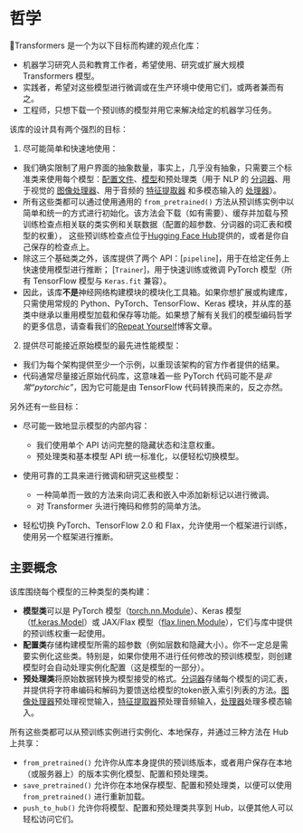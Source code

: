 <!--版权 2020 年 HuggingFace 小组。保留所有权利。

根据 Apache 许可证 2.0 版（“许可证”）的规定，在符合许可证的前提下，你不得使用本文件。
你可以获取许可证拷贝的链接如下：

http://www.apache.org/licenses/LICENSE-2.0

除非根据适用的法律规定或书面同意，否则按“原样”分发的软件在任何情况下都没有任何形式的担保或条件，无论是明示的还是暗示的。请参阅许可证以获取
许可证下的特定语言和限制。

⚠️ 请注意，此文件使用 Markdown 编写，但包含我们的文档生成器（类似于 MDX）的特定语法，可能无法在你的 Markdown 预览器中正确显示。

-->

# 哲学

🤗Transformers 是一个为以下目标而构建的观点化库：

- 机器学习研究人员和教育工作者，希望使用、研究或扩展大规模 Transformers 模型。
- 实践者，希望对这些模型进行微调或在生产环境中使用它们，或两者兼而有之。
- 工程师，只想下载一个预训练的模型并用它来解决给定的机器学习任务。

该库的设计具有两个强烈的目标：

1. 尽可能简单和快速地使用：

  - 我们确实限制了用户界面的抽象数量，事实上，几乎没有抽象，只需要三个标准类来使用每个模型：[配置文件](main_classes/configuration)、[模型](main_classes/model)和预处理类（用于 NLP 的 [分词器](main_classes/tokenizer)、用于视觉的 [图像处理器](main_classes/image_processor)、用于音频的 [特征提取器](main_classes/feature_extractor) 和多模态输入的 [处理器](main_classes/processors)）。
  - 所有这些类都可以通过使用通用的 `from_pretrained()` 方法从预训练实例中以简单和统一的方式进行初始化。该方法会下载（如有需要）、缓存并加载与预训练检查点相关联的类实例和关联数据（配置的超参数、分词器的词汇表和模型的权重），
    这些预训练检查点位于[Hugging Face Hub](https://huggingface.co/models)提供的，或者是你自己保存的检查点上。
  - 除这三个基础类之外，该库提供了两个 API：[`pipeline`]，用于在给定任务上快速使用模型进行推断；
    [`Trainer`]，用于快速训练或微调 PyTorch 模型（所有 TensorFlow 模型与 `Keras.fit` 兼容）。
  - 因此，该库**不是**神经网络构建模块的模块化工具箱。如果你想扩展或构建库，只需使用常规的 Python、PyTorch、TensorFlow、Keras 模块，并从库的基类中继承以重用模型加载和保存等功能。如果想了解有关我们的模型编码哲学的更多信息，请查看我们的[Repeat Yourself](https://huggingface.co/blog/transformers-design-philosophy)博客文章。

2. 提供尽可能接近原始模型的最先进性能模型：

  - 我们为每个架构提供至少一个示例，以重现该架构的官方作者提供的结果。
  - 代码通常尽量接近原始代码库，这意味着一些 PyTorch 代码可能不是*非常“pytorchic”*，因为它可能是由 TensorFlow 代码转换而来的，反之亦然。

另外还有一些目标：

- 尽可能一致地显示模型的内部内容：

  - 我们使用单个 API 访问完整的隐藏状态和注意权重。
  - 预处理类和基本模型 API 统一标准化，以便轻松切换模型。

- 使用可靠的工具来进行微调和研究这些模型：

  - 一种简单而一致的方法来向词汇表和嵌入中添加新标记以进行微调。
  - 对 Transformer 头进行掩码和修剪的简单方法。

- 轻松切换 PyTorch、TensorFlow 2.0 和 Flax，允许使用一个框架进行训练，使用另一个框架进行推断。

## 主要概念

该库围绕每个模型的三种类型的类构建：

- **模型类**可以是 PyTorch 模型（[torch.nn.Module](https://pytorch.org/docs/stable/nn.html#torch.nn.Module)）、Keras 模型（[tf.keras.Model](https://www.tensorflow.org/api_docs/python/tf/keras/Model)）或 JAX/Flax 模型（[flax.linen.Module](https://flax.readthedocs.io/en/latest/api_reference/flax.linen.html)），它们与库中提供的预训练权重一起使用。
- **配置类**存储构建模型所需的超参数（例如层数和隐藏大小）。你不一定总是需要实例化这些类。特别是，如果你使用不进行任何修改的预训练模型，则创建模型时会自动处理实例化配置（这是模型的一部分）。
- **预处理类**将原始数据转换为模型接受的格式。[分词器](main_classes/tokenizer)存储每个模型的词汇表，并提供将字符串编码和解码为要馈送给模型的token嵌入索引列表的方法。[图像处理器](main_classes/image_processor)预处理视觉输入，[特征提取器](main_classes/feature_extractor)预处理音频输入，[处理器](main_classes/processors)处理多模态输入。

所有这些类都可以从预训练实例进行实例化、本地保存，并通过三种方法在 Hub 上共享：

- `from_pretrained()` 允许你从库本身提供的预训练版本，或者用户保存在本地（或服务器上）的版本实例化模型、配置和预处理类。
- `save_pretrained()` 允许你在本地保存模型、配置和预处理类，以便可以使用 `from_pretrained()` 进行重新加载。
- `push_to_hub()` 允许你将模型、配置和预处理类共享到 Hub，以便其他人可以轻松访问它们。